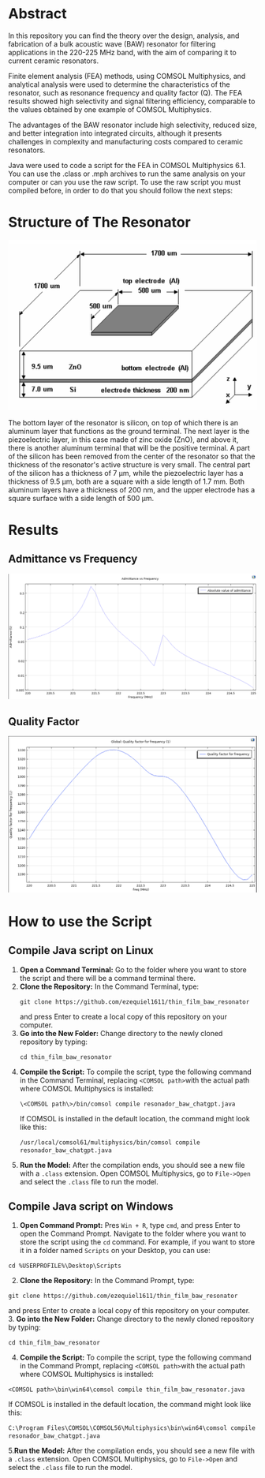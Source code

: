 # Abstract
In this repository you can find the theory over the design, analysis, and fabrication of a bulk acoustic wave (BAW) resonator for filtering applications in the 220-225 MHz band, with the aim of comparing it to current ceramic resonators. 

Finite element analysis (FEA) methods, using COMSOL Multiphysics, and analytical analysis were used to determine the characteristics of the resonator, such as resonance frequency and quality factor (Q). 
The FEA results showed high selectivity and signal filtering efficiency, comparable to the values obtained by one example of COMSOL Multiphysics. 

The advantages of the BAW resonator include high selectivity, reduced size, and better integration into integrated circuits, although it presents challenges in complexity and manufacturing costs compared to ceramic resonators.

Java were used to code a script for the FEA in COMSOL Multiphysics 6.1. You can use the .class or .mph archives to run the same analysis on your computer or can you use the raw script. 
To use the raw script you must compiled before, in order to do that you should follow the next steps: 

# Structure of The Resonator
![alt text](https://github.com/ezequiel1611/thin_film_baw_resonator/blob/main/images/structure.png)

The bottom layer of the resonator is silicon, on top of which there is an aluminum layer that functions as the ground terminal. 
The next layer is the piezoelectric layer, in this case made of zinc oxide (ZnO), and above it, there is another aluminum terminal that will be the positive terminal. 
A part of the silicon has been removed from the center of the resonator so that the thickness of the resonator's active structure is very small. 
The central part of the silicon has a thickness of 7 µm, while the piezoelectric layer has a thickness of 9.5 µm, both are a square with a side length of 1.7 mm. Both aluminum layers have a thickness of 200 nm, and the upper electrode has a square surface with a side length of 500 µm. 

# Results
## Admittance vs Frequency
![alt text](https://github.com/ezequiel1611/thin_film_baw_resonator/blob/main/images/admittance.png)
## Quality Factor
![alt text](https://github.com/ezequiel1611/thin_film_baw_resonator/blob/main/images/quality_factor.png)

# How to use the Script
## Compile Java script on Linux
1. **Open a Command Terminal:** Go to the folder where you want to store the script and there will be a command terminal there.
2. **Clone the Repository:** In the Command Terminal, type:
   ```
   git clone https://github.com/ezequiel1611/thin_film_baw_resonator
   ```
   and press Enter to create a local copy of this repository on your computer.
3. **Go into the New Folder:** Change directory to the newly cloned repository by typing:
   ```
   cd thin_film_baw_resonator
   ``` 
4. **Compile the Script:** To compile the script, type the following command in the Command Terminal, replacing `<COMSOL path>`with the actual path where COMSOL Multiphysics is installed:
   ```
   \<COMSOL path\>/bin/comsol compile resonador_baw_chatgpt.java
   ```
   If COMSOL is installed in the default location, the command might look like this:
   ```
   /usr/local/comsol61/multiphysics/bin/comsol compile resonador_baw_chatgpt.java 
   ```
5. **Run the Model:** After the compilation ends, you should see a new file with a `.class` extension. Open COMSOL Multiphysics, go to `File->Open` and select the `.class` file to run the model.

## Compile Java script on Windows
1. **Open Command Prompt:** Pres `Win + R`, type `cmd`, and press Enter to open the Command Prompt. Navigate to the folder where you want to store the script using the `cd` command. For example, if you want to store it in a folder named `Scripts` on your Desktop, you can use:
  ```
  cd %USERPROFILE%\Desktop\Scripts
  ```
2. **Clone the Repository:** In the Command Prompt, type:
  ```
  git clone https://github.com/ezequiel1611/thin_film_baw_resonator
  ```
  and press Enter to create a local copy of this repository on your computer.
3. **Go into the New Folder:** Change directory to the newly cloned repository by typing:
  ```
  cd thin_film_baw_resonator
  ```
4. **Compile the Script:** To compile the script, type the following command in the Command Prompt, replacing `<COMSOL path>`with the actual path where COMSOL Multiphysics is installed:
  ```
  <COMSOL path>\bin\win64\comsol compile thin_film_baw_resonator.java
  ```
If COMSOL is installed in the default location, the command might look like this:
  ```
  C:\Program Files\COMSOL\COMSOL56\Multiphysics\bin\win64\comsol compile resonador_baw_chatgpt.java
  ```
5.**Run the Model:** After the compilation ends, you should see a new file with a `.class` extension. Open COMSOL Multiphysics, go to `File->Open` and select the `.class` file to run the model.
